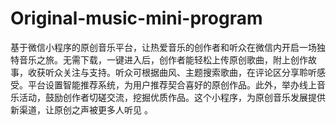 # Original-music-mini-program
基于微信小程序的原创音乐平台，让热爱音乐的创作者和听众在微信内开启一场独特音乐之旅。无需下载，一键进入后，创作者能轻松上传原创歌曲，附上创作故事，收获听众关注与支持。听众可根据曲风、主题搜索歌曲，在评论区分享聆听感受。平台设置智能推荐系统，为用户推荐契合喜好的原创作品。此外，举办线上音乐活动，鼓励创作者切磋交流，挖掘优质作品。这个小程序，为原创音乐发展提供新渠道，让原创之声被更多人听见 。
